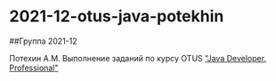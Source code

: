 # 2021-12-otus-java-potekhin

##Группа 2021-12

Потехин А.М.
Выполнение заданий по курсу OTUS ["Java Developer. Professional"](https://otus.ru/lessons/java-professional/?int_source=courses_catalog&int_term=programming)

